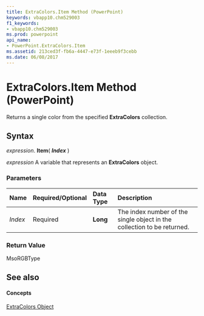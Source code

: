 ```yaml
---
title: ExtraColors.Item Method (PowerPoint)
keywords: vbapp10.chm529003
f1_keywords:
- vbapp10.chm529003
ms.prod: powerpoint
api_name:
- PowerPoint.ExtraColors.Item
ms.assetid: 213ced3f-fb6a-4447-e73f-1eeeb9f3cebb
ms.date: 06/08/2017
---
```



# ExtraColors.Item Method (PowerPoint)

Returns a single color from the specified  **ExtraColors** collection.


## Syntax

 _expression_. **Item**( **_Index_** )

 _expression_ A variable that represents an **ExtraColors** object.


### Parameters



|**Name**|**Required/Optional**|**Data Type**|**Description**|
|:-----|:-----|:-----|:-----|
| _Index_|Required|**Long**|The index number of the single object in the collection to be returned.|

### Return Value

MsoRGBType


## See also


#### Concepts


[ExtraColors Object](PowerPoint.ExtraColors.md)


